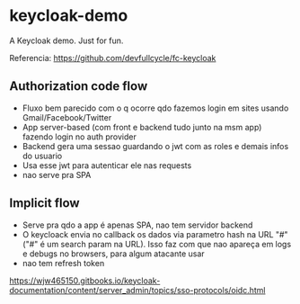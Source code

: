 # keycloak-demo

A Keycloak demo. Just for fun.

Referencia: https://github.com/devfullcycle/fc-keycloak

## Authorization code flow

- Fluxo bem parecido com o q ocorre qdo fazemos login em sites usando Gmail/Facebook/Twitter
- App server-based (com front e backend tudo junto na msm app) fazendo login no auth provider
- Backend gera uma sessao guardando o jwt com as roles e demais infos do usuario
- Usa esse jwt para autenticar ele nas requests
- nao serve pra SPA

## Implicit flow

- Serve pra qdo a app é apenas SPA, nao tem servidor backend
- O keycloack envia no callback os dados via parametro hash na URL "#" ("#" é um search param na URL). Isso faz com que nao apareça em logs e debugs no browsers, para algum atacante usar
- nao tem refresh token

https://wjw465150.gitbooks.io/keycloak-documentation/content/server_admin/topics/sso-protocols/oidc.html
